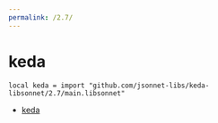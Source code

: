 ```yaml
---
permalink: /2.7/
---
```


# keda

```jsonnet
local keda = import "github.com/jsonnet-libs/keda-libsonnet/2.7/main.libsonnet"
```



* [keda](keda/index.md)